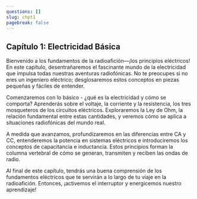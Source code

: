 ```yaml
---
questions: []
slug: chpt1
pagebreak: false
---
```


## Capítulo 1: Electricidad Básica

Bienvenido a los fundamentos de la radioafición—¡los principios eléctricos! En este capítulo, desentrañaremos el fascinante mundo de la electricidad que impulsa todas nuestras aventuras radiofónicas. No te preocupes si no eres un ingeniero eléctrico; desglosaremos estos conceptos en piezas pequeñas y fáciles de entender.

Comenzaremos con lo básico - ¿qué es la electricidad y cómo se comporta? Aprenderás sobre el voltaje, la corriente y la resistencia, los tres mosqueteros de los circuitos eléctricos. Exploraremos la Ley de Ohm, la relación fundamental entre estas cantidades, y veremos cómo se aplica a situaciones radiofónicas del mundo real.

A medida que avanzamos, profundizaremos en las diferencias entre CA y CC, entenderemos la potencia en sistemas eléctricos e introduciremos los conceptos de capacitancia e inductancia. Estos principios forman la columna vertebral de cómo se generan, transmiten y reciben las ondas de radio.

Al final de este capítulo, tendrás una buena comprensión de los fundamentos eléctricos que te servirán a lo largo de tu viaje en la radioafición. Entonces, ¡activemos el interruptor y energicemos nuestro aprendizaje!